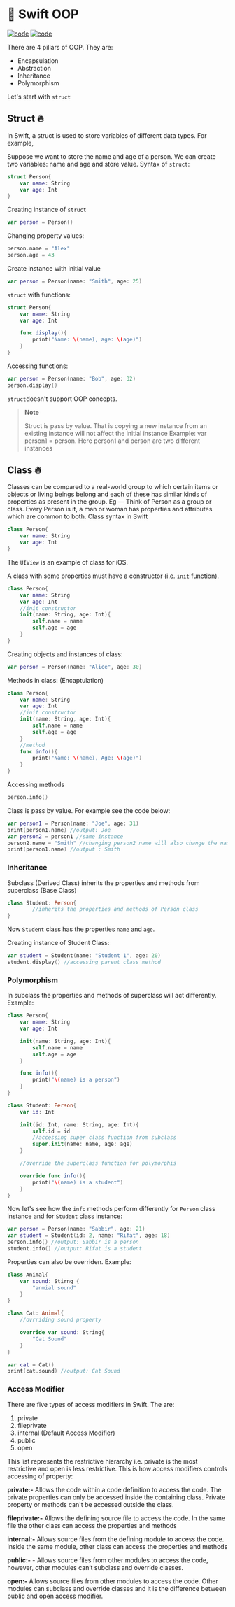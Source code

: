 # :rocket: Swift OOP

<a href="https://github.com/shameem17/Swift/tree/master/Class/struct_class.playground"> ![code](https://img.shields.io/badge/Code-Playground-1769DE?style=for-the-badge&logo=codeium&labelColor=grey)</a>  <a href="https://github.com/shameem17/Swift/blob/master/Class/struct_class.swift"> ![code](https://img.shields.io/badge/Swift-Code-red?style=for-the-badge&logo=swift)</a>

There are 4 pillars of OOP. They are:

- Encapsulation
- Abstraction
- Inheritance
- Polymorphism

Let's start with ```struct```

## Struct :fire:
In Swift, a struct is used to store variables of different data types. For example,

Suppose we want to store the name and age of a person. We can create two variables: name and age and store value.
Syntax of ```struct```:

```swift
struct Person{
    var name: String
    var age: Int
}
```

Creating instance of ```struct```

```swift
var person = Person()
```

Changing property values:

```swift
person.name = "Alex"
person.age = 43
```
Create instance with initial value

```swift
var person = Person(name: "Smith", age: 25)
```

```struct``` with functions:

```swift
struct Person{
    var name: String
    var age: Int

    func display(){
        print("Name: \(name), age: \(age)")
    }
}
```

Accessing functions:

```swift
var person = Person(name: "Bob", age: 32)
person.display()
```

```struct```doesn't support OOP concepts.

> **Note**
> 
> Struct is pass by value.
> That is copying a new instance from an existing instance will not affect the initial instance
> Example: var person1 = person. Here person1 and person are two different instances
>


## Class :fire:

Classes can be compared to a real-world group to which certain items or objects or living beings belong and each of these has similar kinds of properties as present in the group. Eg — Think of Person as a group or class. Every Person is it, a man or woman has properties and attributes which are common to both. Class syntax in Swift

```swift
class Person{
    var name: String
    var age: Int
}
```
The ```UIView``` is an example of class for iOS. 

A class with some properties must have a constructor (i.e. ```init``` function).

```swift
class Person{
    var name: String
    var age: Int
    //init constructor
    init(name: String, age: Int){
        self.name = name
        self.age = age
    }
}
```

Creating objects and instances of class:

```swift
var person = Person(name: "Alice", age: 30)
```

Methods in class: (Encaptulation)

```swift
class Person{
    var name: String
    var age: Int
    //init constructor
    init(name: String, age: Int){
        self.name = name
        self.age = age
    }
    //method
    func info(){
        print("Name: \(name), Age: \(age)")
    }
}
```

Accessing methods

```swift 
person.info()
```

Class is pass by value. For example see the code below:

```swift
var person1 = Person(name: "Joe", age: 31)
print(person1.name) //output: Joe
var person2 = person1 //same instance
person2.name = "Smith" //changing person2 name will also change the name of person1
print(person1.name) //output : Smith
```

### Inheritance

Subclass (Derived Class) inherits the properties and methods from superclass (Base Class)

```swift
class Student: Person{
        //inherits the properties and methods of Person class
}
```

Now ```Student``` class has the properties ```name``` and ```age```. 

Creating instance of Student Class: 

```swift
var student = Student(name: "Student 1", age: 20)
student.display() //accessing parent class method
```


### Polymorphism

In subclass the properties and methods of superclass will act differently. Example:

```swift
class Person{
    var name: String
    var age: Int

    init(name: String, age: Int){
        self.name = name
        self.age = age
    }

    func info(){
        print("\(name) is a person")
    }
}

class Student: Person{
    var id: Int

    init(id: Int, name: String, age: Int){
        self.id = id
        //accessing super class function from subclass
        super.init(name: name, age: age)
    }

    //override the superclass function for polymorphis

    override func info(){
        print("\(name) is a student")
    }
}
```

Now let's see how the ```info``` methods perform differently for ```Person``` class instance and for ```Student``` class instance:

```swift
var person = Person(name: "Sabbir", age: 21)
var student = Student(id: 2, name: "Rifat", age: 18)
person.info() //output: Sabbir is a person
student.info() //output: Rifat is a student

```

Properties can also be overriden. Example:

```swift
class Animal{
    var sound: Stirng {
        "anmial sound"
    }
}

class Cat: Animal{
    //ovrriding sound property

    override var sound: String{
        "Cat Sound"
    }
}

var cat = Cat()
print(cat.sound) //output: Cat Sound
```


### Access Modifier

There are five types of access modifiers in Swift. The are:

1. private
2. fileprivate
3. internal (Default Access Modifier)
4. public
5. open 

This list represents the restrictive hierarchy i.e. private is the most restrictive and open is less restrictive. This is how access modifiers controls accessing of property:

**private:-** Allows the code within a code definition to access the code.
The private properties can only be accessed inside the containing class. Private property or methods can't be accessed outside the class.

**fileprivate:-**  Allows the defining source file to access the code. In the same file the other class can access the properties and methods

**internal:-** Allows source files from the defining module to access the code. Inside the same module, other class can access the properties and methods

**public:-** - Allows source files from other modules to access the code, however, other modules can’t subclass and override classes.

**open:-** Allows source files from other modules to access the code. Other modules can subclass and override classes and it is the difference between public and open access modifier.


